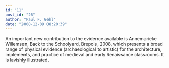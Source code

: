 ```yaml
---
id: "11"
post_id: "26"
author: "Paul F. Gehl"
date: "2008-12-09 08:20:39"
---
```

An important new contribution to the evidence available is Annemarieke Willemsen, Back to the Schoolyard, Brepols, 2008, which presents a broad range of physical evidence (archaeological to artistic) for the architecture, implements, and practice of medieval and early Renaissance classrooms. It is lavishly illustrated.
